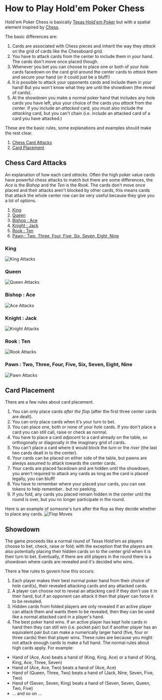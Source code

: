 # How to Play Hold'em Poker Chess

Hold'em Poker Chess is basically [Texas Hold'em Poker](https://en.wikipedia.org/wiki/Texas_hold_'em) but with a spatial element inspired by [Chess](https://en.wikipedia.org/wiki/Chess).

The basic differences are:

1. Cards are associated with Chess pieces and inherit the way they *attack* on the grid of cards like the Chessboard grid.
2. You have to attack cards from the center to include them in your hand. The cards don't move once placed though.
3. Whenever you bet you can choose to place one or both of your *hole* cards facedown on the card grid around the center cards to *attack* them and secure your hand (or it could just be a bluff!)
4. It *is* possible to attack your opponents cards and include them in your hand! But you won't know what they are until the showdown (the reveal of cards).
5. At the showdown you make a normal poker hand that includes any hole cards you have left, plus your choice of the cards you *attack* from the center. If you include an *attacked* card, you must also include the *attacking* card, but you can't chain (i.e. include an attacked card of a card you have attacked.) 

These are the basic rules, some explanations and examples should make the rest clear.

1. [Chess Card Attacks](#chess-card-attacks)
2. [Card Placement](#card-placement)

## Chess Card Attacks

An explanation of how each card *attacks*. Often the high poker value cards have powerful chess attacks to match but there are some differences, the *Ace* is the *Bishop* and the *Ten* is the *Rook*. The cards don't move once placed and their attacks aren't blocked by other cards, this means cards that attack the whole center row can be very useful because they give you a lot of options.

1. [King](#king)
2. [Queen](#queen)
3. [Bishop : Ace](#bishop--ace)
4. [Knight : Jack](#knight--jack)
5. [Rook : Ten](#rook--ten)
6. [Pawn : Two, Three, Four, Five, Six, Seven, Eight, Nine](#pawn--two-three-four-five-six-seven-eight-nine)

### King
![King Attacks](https://github.com/holdempokerchess/holdempokerchess/blob/master/images/king-attacks.png?raw=true)

### Queen
![Queen Attacks](https://github.com/holdempokerchess/holdempokerchess/blob/master/images/queen-attacks.png?raw=true)

### Bishop : Ace
![Ace Attacks](https://github.com/holdempokerchess/holdempokerchess/blob/master/images/bishop-ace-attacks.png?raw=true)

### Knight : Jack
![Knight Attacks](https://github.com/holdempokerchess/holdempokerchess/blob/master/images/jack-knight-attacks.png?raw=true)

### Rook : Ten
![Rook Attacks](https://github.com/holdempokerchess/holdempokerchess/blob/master/images/rook-ten-attacks.png?raw=true)

### Pawn : Two, Three, Four, Five, Six, Seven, Eight, Nine
![Pawn Attacks](https://github.com/holdempokerchess/holdempokerchess/blob/master/images/pawn-attacks.png?raw=true)

## Card Placement

There are a few rules about card placement.

1. You can only place cards *after the flop* (after the first three center cards are dealt). 
2. You can only place cards when it's your turn to bet.
3. You can place one, both or none of your *hole* cards. If you don't place a card you can still call, raise or check as normal.
4. You have to place a card *adjacent* to a card already on the table, so orthogonally or diagonally in the imaginary grid of cards.
5. You can't place a card where it would block the *turn* or the *river* (the last two cards dealt in to the center).
6. Your cards can be placed on either side of the table, but pawns are always assumed to attack towards the center cards.
7. Your cards are placed facedown and are hidden until the showdown, you aren't required to attack any cards as long as the card is placed legally, you can bluff!
8. You have to remember where your placed your cards, you can use tokens to help remember.. but no peeking.
9. If you fold, any cards you placed remain hidden in the center until the round is over, but you no longer participate in the round.

Here is an example of someone's turn after the flop as they decide whether to place any cards.
![Flop Moves](https://github.com/holdempokerchess/holdempokerchess/blob/master/images/flop-moves.png?raw=true)

## Showdown 

The game proceeds like a normal round of Texas Hold'em as players choose to bet, check, raise or fold; with the exception that the players are also potentially placing their hidden cards on to the center grid when it is their turn to bet. Eventually, if there are still players in the round there is a showdown where cards are revealed and it's decided who wins.

There a few rules to govern how this occurs:

1. Each player makes their best normal poker hand from their choice of hole card(s), their revealed attacking cards and any attacked cards.
2. A player can choose not to reveal an attacking card if they don't use it in their hand, but if an opponent can attack it then that player can force it to be revealed.
3. Hidden cards from folded players are only revealed if an active player can attack them and wants them to be revealed, then they can be used like a normal attacked card in a player's hand.
4. The best poker hand wins. If an active player has kept hole cards in hand then they can still win (i.e. pocket pair) but if another player has an equivalent pair but can make a numerically larger hand (five, four or three cards) then that player wins. These rules are because you might not attack enough cards to make a full hand. The normal rules about high cards apply. For example:
 - Hand of (Ace, Ace) beats a hand of (King, King, Ace) or a hand of (King, King, Ace, Three, Seven)
 - Hand of (Ace, Ace, Two) beats a hand of (Ace, Ace)
 - Hand of (Queen, Three, Two) beats a hand of (Jack, Nine, Seven, Five, Two)
 - Hand of (Seven, Seven, King) beats a hand of (Seven, Seven, Queen, Two, Five)
 - ... and so on ... 
